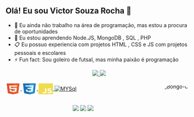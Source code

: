 ## Olá! Eu sou Victor Souza Rocha 👋



- 🔭 Eu ainda não trabalho na área de programação, mas estou a procura de oportunidades
- 🌱 Eu estou aprendendo Node.JS, MongoDB , SQL , PHP 
- 📋 Eu possuo experiencia com projetos HTML , CSS e JS com projetos pessoais e escolares
- ⚡ Fun fact: Sou goleiro de futsal, mas minha paixão é programação

<div align="center">
  <a href="https://github.com/VictorRocha-dev">
  <img height="180em" src="https://github-readme-stats.vercel.app/api?username=VictorRocha-dev&show_icons=true&theme=dracula&include_all_commits=true&count_private=true"/>
  <img height="180em" src="https://github-readme-stats.vercel.app/api/top-langs/?username=VictorRocha-dev&layout=compact&langs_count=7&theme=dracula"/>
</div>

  <div style="display: inline_block"><br>
  <img align="center" alt="HTML" height="30" width="40" src="https://raw.githubusercontent.com/devicons/devicon/master/icons/html5/html5-original.svg">
  <img align="center" alt="CSS" height="30" width="40" src="https://raw.githubusercontent.com/devicons/devicon/master/icons/css3/css3-original.svg">
  <img align="center" alt="Js" height="30" width="40" src="https://raw.githubusercontent.com/devicons/devicon/master/icons/javascript/javascript-plain.svg">
    <img align="center" alt="MYSql" height="40" width="40" src="https://cdn.jsdelivr.net/gh/devicons/devicon/icons/mysql/mysql-original.svg" />
  <img align="right" alt="Bongo-cat" height="150" style="border-radius:50px;" src="https://c.tenor.com/DBqjevyA2o4AAAAd/bongo-cat-codes.gif">
</div>
  
  
##
 <div align="center"> 
  <a href="https://www.instagram.com/vsr_vitao/" target="_blank"><img src="https://img.shields.io/badge/-Instagram-%23E4405F?style=for-the-badge&logo=instagram&logoColor=white" target="_blank"></a>
  <a href = "mailto:vtrcvictorrocha3322@gmail.com"><img src="https://img.shields.io/badge/-Gmail-%23333?style=for-the-badge&logo=gmail&logoColor=white" target="_blank"></a>
  <a href="https://www.linkedin.com/in/victor-rocha-920ab9207/" target="_blank"><img src="https://img.shields.io/badge/-LinkedIn-%230077B5?style=for-the-badge&logo=linkedin&logoColor=white" target="_blank"></a> 
</div>
  
  
